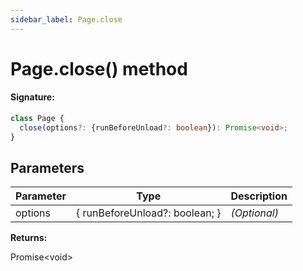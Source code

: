 ```yaml
---
sidebar_label: Page.close
---
```


# Page.close() method

#### Signature:

```typescript
class Page {
  close(options?: {runBeforeUnload?: boolean}): Promise<void>;
}
```

## Parameters

| Parameter | Type                           | Description       |
| --------- | ------------------------------ | ----------------- |
| options   | { runBeforeUnload?: boolean; } | <i>(Optional)</i> |

**Returns:**

Promise&lt;void&gt;
